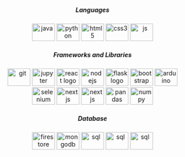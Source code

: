 <!--## Hi there 👋


**Nitish-Naik/Nitish-Naik** is a ✨ _special_ ✨ repository because its `README.md` (this file) appears on your GitHub profile.

Here are some ideas to get you started:

- 🔭 I’m currently working on ...
- 🌱 I’m currently learning ...
- 👯 I’m looking to collaborate on ...
- 🤔 I’m looking for help with ...
- 💬 Ask me about ...
- 📫 How to reach me: ...
- 😄 Pronouns: ...
- ⚡ Fun fact: ...
-->







<!--
<div align="center"  <p>Visitor Count</p>
  <img src="https://profile-counter.glitch.me/Nitish-Naik/count.svg" alt="Visitor's Count" />
</div>
-->

 
<h5 align="center">Languages</h3>
<div align="center">
  <img src="https://cdn.jsdelivr.net/gh/devicons/devicon@latest/icons/java/java-original.svg" height="40" width="52" alt="java" />       
  <img src="https://cdn.jsdelivr.net/gh/devicons/devicon/icons/python/python-original.svg" height="40" width="52" alt="python "  />
  <img src="https://cdn.jsdelivr.net/gh/devicons/devicon/icons/html5/html5-original.svg" height="40" width="52" alt="html5 "  />
  <img src="https://cdn.jsdelivr.net/gh/devicons/devicon/icons/css3/css3-original.svg" height="40" width="52" alt="css3 "  />
  <img src="https://cdn.jsdelivr.net/gh/devicons/devicon/icons/javascript/javascript-original.svg" height="40" width="52" alt="js "  />
<!--   <img src="https://cdn.jsdelivr.net/gh/devicons/devicon/icons/mysql/mysql-original.svg" height="40" width="52" alt="mysql logo"  /> -->
  
  
  
</div>
<h5 align="center">Frameworks and Libraries</h3>
<div align="center">
<img src="https://cdn.jsdelivr.net/gh/devicons/devicon/icons/git/git-original.svg" height="40" width="52" alt="git "  />

<img src="https://cdn.jsdelivr.net/gh/devicons/devicon/icons/jupyter/jupyter-original.svg" height="40" width="52" alt="jupyter "  />
  <img src="https://cdn.jsdelivr.net/gh/devicons/devicon/icons/react/react-original.svg" height="40" width="52" alt="react logo"  />
  <img src="https://cdn.jsdelivr.net/gh/devicons/devicon/icons/nodejs/nodejs-original.svg" height="40" width="52" alt="nodejs logo"  />
  <img src="https://cdn.jsdelivr.net/gh/devicons/devicon/icons/flask/flask-original.svg" height="40" width="52" alt="flask logo"  />
  <img src="https://cdn.jsdelivr.net/gh/devicons/devicon/icons/bootstrap/bootstrap-original.svg" height="40" width="52" alt="bootstrap logo"  />
  <img src="https://cdn.jsdelivr.net/gh/devicons/devicon@latest/icons/arduino/arduino-original.svg" height="40" width="52" alt="arduino "/>  
  <br>
   <img src="https://cdn.jsdelivr.net/gh/devicons/devicon@latest/icons/selenium/selenium-original.svg" height="40" width="52" alt="selenium "/>
   <img src="https://cdn.jsdelivr.net/gh/devicons/devicon@latest/icons/nextjs/nextjs-original.svg" height="40" width="52" alt="nextjs "/>
   <img src="https://cdn.jsdelivr.net/gh/devicons/devicon@latest/icons/typescript/typescript-original.svg" height="40" width="52" alt="nextjs "/>
          
  

<img src="https://cdn.jsdelivr.net/gh/devicons/devicon/icons/pandas/pandas-original.svg" height="40" width="52" alt="pandas "  />
  <img src="https://cdn.jsdelivr.net/gh/devicons/devicon/icons/numpy/numpy-original.svg" height="40" width="52" alt="numpy "  />

</div>
<h5 align="center">Database</h3>
<div align="center">
  <img src="https://cdn.jsdelivr.net/gh/devicons/devicon/icons/firebase/firebase-original.svg" height="40" width="52" alt="firestore "  />
  <img src="https://cdn.jsdelivr.net/gh/devicons/devicon@latest/icons/mongodb/mongodb-original.svg" height="40" width="52" alt="mongodb "/>        
  <img src="https://cdn.jsdelivr.net/gh/devicons/devicon/icons/mysql/mysql-original.svg" height="40" width="52" alt="sql "  />
  <img src="https://cdn.jsdelivr.net/gh/devicons/devicon/icons/supabase/supabase-original.svg" height="40" width="52" alt="sql "  />
  <img src="https://cdn.jsdelivr.net/gh/devicons/devicon/icons/postgresql/postgresql-original.svg" height="40" width="52" alt="sql "  />
</div>


<br><br>
<!--
<p align='center'><img src="https://github-readme-stats-git-masterrstaa-rickstaa.vercel.app/api/top-langs/?username=Nitish-Naik&amp;layout=donut&amp;langs_count=10&theme=transparent" alt="Language Stats"></p>
-->
